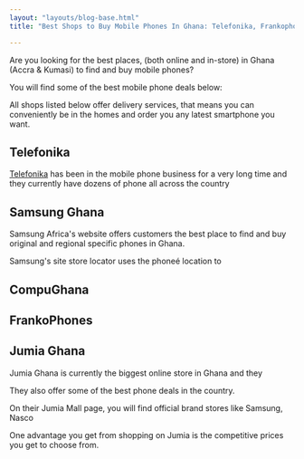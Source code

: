 ```yaml
---
layout: "layouts/blog-base.html"
title: "Best Shops to Buy Mobile Phones In Ghana: Telefonika, Frankophones"

---
```

  <p>Are you looking for the best places, (both online and in-store) in Ghana
        (Accra & Kumasi) to find and buy mobile phones?</p>
      <p>You will find some of the best mobile phone deals below:</p>
      <p>All shops listed below offer delivery services, that means you can
        conveniently be in the homes and order you any latest smartphone you want.</p>
      <h2>Telefonika</h2>
      <p><a href="" rel="noreferrer noopener">Telefonika</a> has been in the mobile phone business for a very long time
        and they currently have dozens of phone all across the country</p>
      <h2>Samsung Ghana</h2>
      <p>Samsung Africa's website offers customers the best place to find and
        buy original and regional specific phones in Ghana.</p>
      <p>Samsung's site store locator uses the phoneé location to </p>
      <h2>CompuGhana</h2>

  <h2>FrankoPhones</h2>
      

  <h2>Jumia Ghana</h2>
      <p>Jumia Ghana is currently the biggest online store in Ghana and they
       </p>
       <p>They also offer some of the best phone deals in the country.</p>
       <p>On their Jumia Mall page, you will find official brand stores like Samsung, Nasco</p>
       <p></p>
       <p>One advantage you get from shopping on Jumia is the competitive prices you get to choose from. </p>
